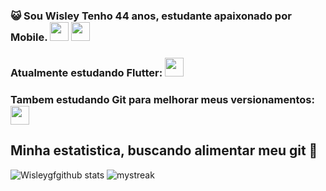 
### :smiley_cat: Sou Wisley Tenho 44 anos, estudante apaixonado por Mobile. <img src="https://cdn.jsdelivr.net/gh/devicons/devicon@latest/icons/android/android-original.svg" whidth="30" height="30"/> <img src="https://cdn.jsdelivr.net/gh/devicons/devicon@latest/icons/swift/swift-original.svg" whidth="30" height="30"/>



### Atualmente estudando Flutter: <img src="https://cdn.jsdelivr.net/gh/devicons/devicon@latest/icons/flutter/flutter-original.svg" whidth="30" height="30"/>
### Tambem estudando Git para melhorar meus versionamentos: <img src="https://cdn.jsdelivr.net/gh/devicons/devicon@latest/icons/github/github-original.svg" whidth="30" height="30"/>




## Minha estatistica, buscando alimentar meu git 🚀

![Wisleygfgithub stats](https://github-readme-stats.vercel.app/api?username=wisleygf&show_icons=true&theme=tokyonight)
<img src="https://github-readme-streak-stats.herokuapp.com/?user=wisleygf&theme=tokyonight" alt="mystreak"/>



